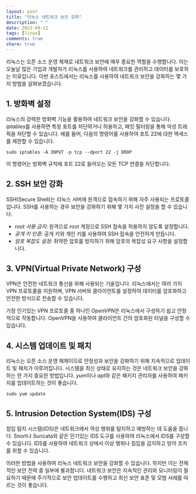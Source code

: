 ```yaml
---
layout: post
title: "리눅스 네트워크 보안 강화"
description: " "
date: 2023-09-12
tags: [linux]
comments: true
share: true
---
```


리눅스는 오픈 소스 운영 체제로 네트워크 보안에 매우 중요한 역할을 수행합니다. 이는 오늘날 많은 기업과 개발자가 리눅스를 사용하여 네트워크를 관리하고 데이터를 보호하는 이유입니다. 이번 포스트에서는 리눅스를 사용하여 네트워크 보안을 강화하는 몇 가지 방법을 살펴보겠습니다.

## 1. 방화벽 설정

리눅스의 강력한 방화벽 기능을 활용하여 네트워크 보안을 강화할 수 있습니다. *iptables*를 사용하면 특정 포트를 차단하거나 허용하고, 패킷 필터링을 통해 악성 트래픽을 차단할 수 있습니다. 예를 들어, 다음의 명령어를 사용하여 포트 22에 대한 액세스를 제한할 수 있습니다.

```shell
sudo iptables -A INPUT -p tcp --dport 22 -j DROP
```

이 명령어는 방화벽 규칙에 포트 22로 들어오는 모든 TCP 연결을 차단합니다.

## 2. SSH 보안 강화

SSH(Secure Shell)는 리눅스 서버에 원격으로 접속하기 위해 자주 사용되는 프로토콜입니다. SSH를 사용하는 경우 보안을 강화하기 위해 몇 가지 사전 설정을 할 수 있습니다.

- *root 사용 금지*: 원격으로 root 계정으로 SSH 접속을 허용하지 않도록 설정합니다.
- *공개 키 인증*: 공개 키와 개인 키를 사용하여 SSH 접속을 안전하게 만듭니다.
- *암호 복잡도 설정*: 취약한 암호를 방지하기 위해 암호의 복잡성 요구 사항을 설정합니다.

## 3. VPN(Virtual Private Network) 구성

VPN은 안전한 네트워크 통신을 위해 사용되는 기술입니다. 리눅스에서는 여러 가지 VPN 프로토콜을 지원하며, VPN 서버와 클라이언트를 설정하여 데이터를 암호화하고 안전한 방식으로 전송할 수 있습니다.

가장 인기있는 VPN 프로토콜 중 하나인 *OpenVPN*은 리눅스에서 구성하기 쉽고 안정적으로 작동합니다. OpenVPN을 사용하여 클라이언트 간의 암호화된 터널을 구성할 수 있습니다.

## 4. 시스템 업데이트 및 패치

리눅스는 오픈 소스 운영 체제이므로 안정성과 보안을 강화하기 위해 지속적으로 업데이트 및 패치가 이루어집니다. 시스템을 최신 상태로 유지하는 것은 네트워크 보안을 강화하는 한 가지 중요한 방법입니다. *yum*이나 *apt*와 같은 패키지 관리자를 사용하여 패키지를 업데이트하는 것이 좋습니다.

```shell
sudo yum update
```

## 5. Intrusion Detection System(IDS) 구성

침입 탐지 시스템(IDS)은 네트워크에서 악성 행위를 탐지하고 예방하는 데 도움을 줍니다. Snort나 Suricata와 같은 인기있는 IDS 도구를 사용하여 리눅스에서 IDS를 구성할 수 있습니다. IDS를 사용하여 네트워크 상에서 이상 행위나 침입을 감지하고 방어 조치를 취할 수 있습니다.

이러한 방법을 사용하여 리눅스 네트워크 보안을 강화할 수 있습니다. 하지만 이는 전체적인 보안 전략 중 일부에 불과합니다. 네트워크 보안은 지속적인 관리와 모니터링이 필요하기 때문에 주기적으로 보안 업데이트를 수행하고 최신 보안 표준 및 모범 사례를 따르는 것이 좋습니다.